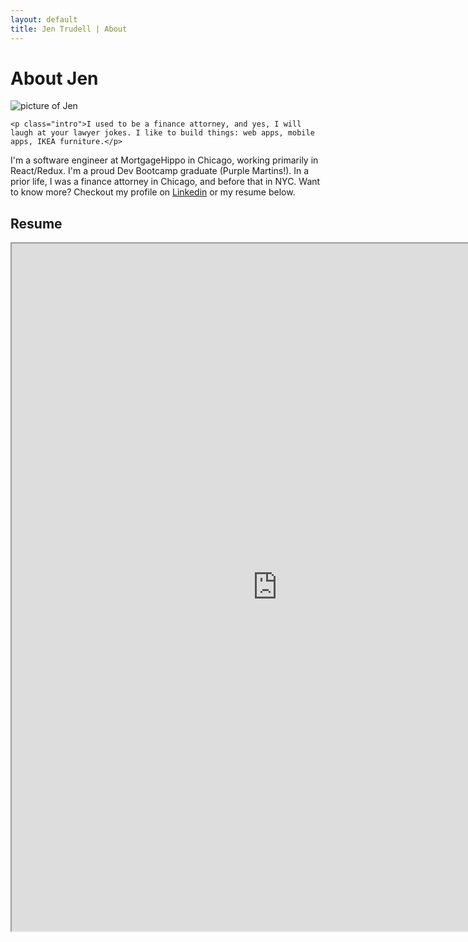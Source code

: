 ```yaml
---
layout: default
title: Jen Trudell | About
---
```


<div class="post">
	<h1 class="pageTitle">About Jen</h1>
	<img id = "jenpic" src="{{ '/assets/img/jen.jpg' | prepend: site.baseurl }}" alt="picture of Jen">

	<p class="intro">I used to be a finance attorney, and yes, I will laugh at your lawyer jokes. I like to build things: web apps, mobile apps, IKEA furniture.</p>

  <p>I'm a software engineer at MortgageHippo in Chicago, working primarily in React/Redux. I'm a proud Dev Bootcamp graduate (Purple Martins!). In a prior life, I was a finance attorney in Chicago, and before that in NYC. Want to know more? Checkout my profile on <a href="http://www.linkedin.com/in/jktrudell" target="_blank">Linkedin</a> or my resume below.</p>
</div>

<h2>Resume</h2>
<div>
	<iframe src="https://resume.creddle.io/embed/eqfsstj0ea0" width="850" height="1100" seamless></iframe>
</div>
